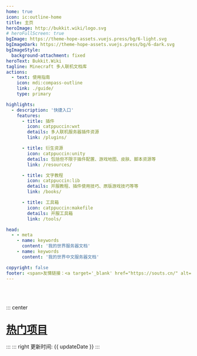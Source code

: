```yaml
---
home: true
icon: ic:outline-home
title: 主页
heroImage: http://bukkit.wiki/logo.svg
# heroFullScreen: true
bgImage: https://theme-hope-assets.vuejs.press/bg/6-light.svg
bgImageDark: https://theme-hope-assets.vuejs.press/bg/6-dark.svg
bgImageStyle:
  background-attachment: fixed
heroText: Bukkit.Wiki
tagline: Minecraft 多人联机文档库
actions:
  - text: 使用指南
    icon: mdi:compass-outline
    link: ./guide/
    type: primary

highlights:
  - description: '快捷入口'
    features:
      - title: 插件
        icon: catppuccin:wxt
        details: 多人联机服务器插件资源
        link: /plugins/

      - title: 衍生资源
        icon: catppuccin:unity
        details: 包括但不限于插件配置、游戏地图、皮肤、脚本资源等
        link: /resources/

      - title: 文字教程
        icon: catppuccin:lib
        details: 开服教程、插件使用技巧、原版游戏技巧等等
        link: /books/

      - title: 工具箱
        icon: catppuccin:makefile
        details: 开服工具箱
        link: /tools/

head:
  - - meta
    - name: keywords
      content: '我的世界服务器文档'
    - name: keywords
      content: '我的世界中文服务器文档'

copyright: false
footer: <span>友情链接：<a target='_blank' href="https://souts.cn/" alt="Souts博客">Souts</a></span><span> - </span><a target='_blank' href="https://mcnav.fun/" alt="星导航">星导航</a><br/>BukkitWiki | 版权所有 © 2024
---
```

<script setup>
const updateDate = '2024/11/13'


const data = [
  {
    name: 'ConditionalEvents',
    desc: '事件驱动的脚本插件'
  },
  {
    name: 'Trmenu',
    desc: '菜单插件'
  },
  {
    name: 'MythicMobs',
    desc: '',

  }
]

</script>

<br>
<br>

::: center 
<h2 class='vp-feature-header'><a class="header-anchor" id="热门项目" href="#热门项目"  style="font-size:28px;font-weight:600;color: var(--text-color-lighter);">热门项目</a></h2>
:::
::: right
更新时间: {{ updateDate }}
:::

<div class="vp-card-container">
  <SiteInfo
    v-for="i in data"
    style="height: 220px;width: 320px"
    :name="i.name"
    :desc="i.desc"
    :url="i.url?i.url:('https://bukkit.wiki/plugins/plugins/'+i.name.toLowerCase())"
    :logo="i.logo?i.logo:('http://bukkit.wiki/logo.svg')"
    :preview="i.preview?i.preview:('http://bukkit.wiki/assets/image/card.png')"
  />
</div>